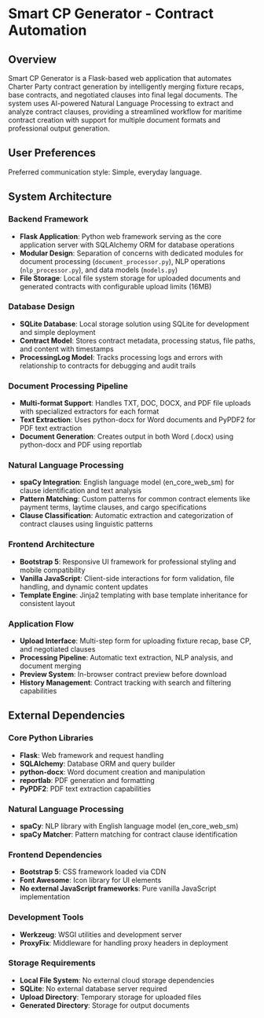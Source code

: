 # Smart CP Generator - Contract Automation

## Overview

Smart CP Generator is a Flask-based web application that automates Charter Party contract generation by intelligently merging fixture recaps, base contracts, and negotiated clauses into final legal documents. The system uses AI-powered Natural Language Processing to extract and analyze contract clauses, providing a streamlined workflow for maritime contract creation with support for multiple document formats and professional output generation.

## User Preferences

Preferred communication style: Simple, everyday language.

## System Architecture

### Backend Framework
- **Flask Application**: Python web framework serving as the core application server with SQLAlchemy ORM for database operations
- **Modular Design**: Separation of concerns with dedicated modules for document processing (`document_processor.py`), NLP operations (`nlp_processor.py`), and data models (`models.py`)
- **File Storage**: Local file system storage for uploaded documents and generated contracts with configurable upload limits (16MB)

### Database Design
- **SQLite Database**: Local storage solution using SQLite for development and simple deployment
- **Contract Model**: Stores contract metadata, processing status, file paths, and content with timestamps
- **ProcessingLog Model**: Tracks processing logs and errors with relationship to contracts for debugging and audit trails

### Document Processing Pipeline
- **Multi-format Support**: Handles TXT, DOC, DOCX, and PDF file uploads with specialized extractors for each format
- **Text Extraction**: Uses python-docx for Word documents and PyPDF2 for PDF text extraction
- **Document Generation**: Creates output in both Word (.docx) using python-docx and PDF using reportlab

### Natural Language Processing
- **spaCy Integration**: English language model (en_core_web_sm) for clause identification and text analysis
- **Pattern Matching**: Custom patterns for common contract elements like payment terms, laytime clauses, and cargo specifications
- **Clause Classification**: Automatic extraction and categorization of contract clauses using linguistic patterns

### Frontend Architecture
- **Bootstrap 5**: Responsive UI framework for professional styling and mobile compatibility
- **Vanilla JavaScript**: Client-side interactions for form validation, file handling, and dynamic content updates
- **Template Engine**: Jinja2 templating with base template inheritance for consistent layout

### Application Flow
- **Upload Interface**: Multi-step form for uploading fixture recap, base CP, and negotiated clauses
- **Processing Pipeline**: Automatic text extraction, NLP analysis, and document merging
- **Preview System**: In-browser contract preview before download
- **History Management**: Contract tracking with search and filtering capabilities

## External Dependencies

### Core Python Libraries
- **Flask**: Web framework and request handling
- **SQLAlchemy**: Database ORM and query builder
- **python-docx**: Word document creation and manipulation
- **reportlab**: PDF generation and formatting
- **PyPDF2**: PDF text extraction capabilities

### Natural Language Processing
- **spaCy**: NLP library with English language model (en_core_web_sm)
- **spaCy Matcher**: Pattern matching for contract clause identification

### Frontend Dependencies
- **Bootstrap 5**: CSS framework loaded via CDN
- **Font Awesome**: Icon library for UI elements
- **No external JavaScript frameworks**: Pure vanilla JavaScript implementation

### Development Tools
- **Werkzeug**: WSGI utilities and development server
- **ProxyFix**: Middleware for handling proxy headers in deployment

### Storage Requirements
- **Local File System**: No external cloud storage dependencies
- **SQLite**: No external database server required
- **Upload Directory**: Temporary storage for uploaded files
- **Generated Directory**: Storage for output documents